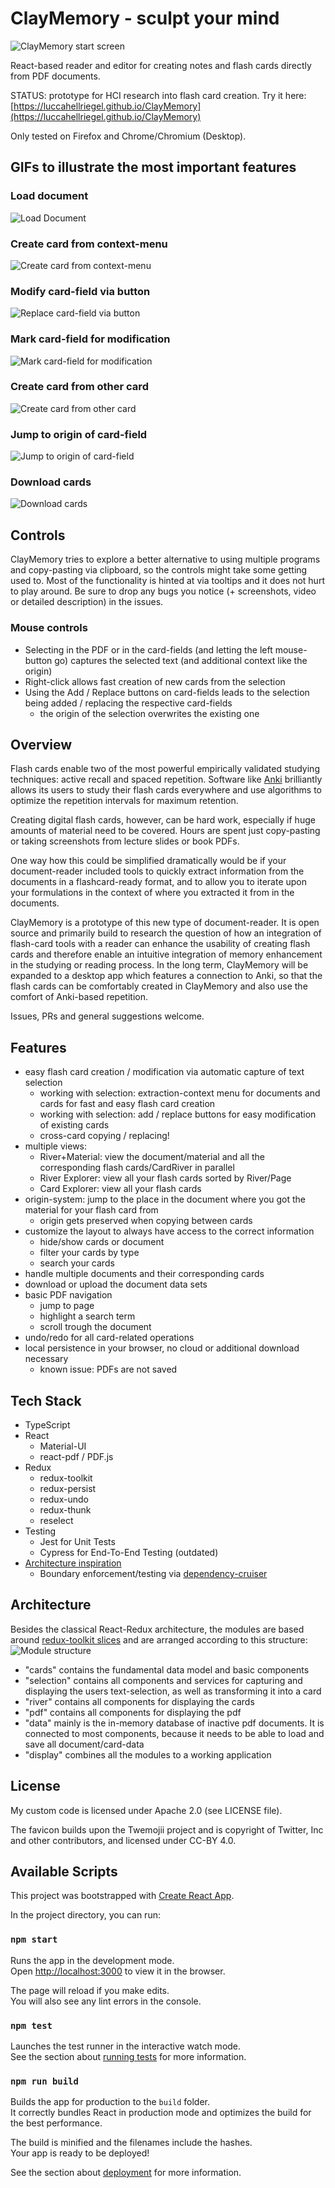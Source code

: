 # ClayMemory - sculpt your mind

![ClayMemory start screen](./readme/ClayMemory.png)

React-based reader and editor for creating notes and flash cards directly from PDF documents.

STATUS: prototype for HCI research into flash card creation.
Try it here: [https://luccahellriegel.github.io/ClayMemory](https://luccahellriegel.github.io/ClayMemory)

Only tested on Firefox and Chrome/Chromium (Desktop).

## GIFs to illustrate the most important features

### Load document

![Load Document](./readme/ClayMemory-Load-Document.gif)

### Create card from context-menu

![Create card from context-menu](./readme/ClayMemory-Create-Card-From-ContextMenu.gif)

### Modify card-field via button

![Replace card-field via button](./readme/ClayMemory-Replace-Question-via-Button.gif)

### Mark card-field for modification

![Mark card-field for modification](./readme/ClayMemory-Mark-Card-For-Modification.gif)

### Create card from other card

![Create card from other card](./readme/ClayMemory-Create-Card-From-Card.gif)

### Jump to origin of card-field

![ Jump to origin of card-field](./readme/ClayMemory-Jump-To-Origin.gif)

### Download cards

![Download cards](./readme/ClayMemory-Download-Cards.gif)

## Controls

ClayMemory tries to explore a better alternative to using multiple programs and copy-pasting via clipboard, so the controls might take some getting used to. Most of the functionality is hinted at via tooltips and it does not hurt to play around. Be sure to drop any bugs you notice (+ screenshots, video or detailed description) in the issues.

### Mouse controls

- Selecting in the PDF or in the card-fields (and letting the left mouse-button go) captures the selected text (and additional context like the origin)
- Right-click allows fast creation of new cards from the selection
- Using the Add / Replace buttons on card-fields leads to the selection being added / replacing the respective card-fields
  - the origin of the selection overwrites the existing one

## Overview

Flash cards enable two of the most powerful empirically validated studying techniques: active recall and spaced repetition. Software like [Anki](https://apps.ankiweb.net/) brilliantly allows its users to study their flash cards everywhere and use algorithms to optimize the repetition intervals for maximum retention.

Creating digital flash cards, however, can be hard work, especially if huge amounts of material need to be covered. Hours are spent just copy-pasting or taking screenshots from lecture slides or book PDFs.

One way how this could be simplified dramatically would be if your document-reader included tools to quickly extract information from the documents in a flashcard-ready format, and to allow you to iterate upon your formulations in the context of where you extracted it from in the documents.

ClayMemory is a prototype of this new type of document-reader.
It is open source and primarily build to research the question of how an integration of flash-card tools with a reader can enhance the usability of creating flash cards and therefore enable an intuitive integration of memory enhancement in the studying or reading process. In the long term, ClayMemory will be expanded to a desktop app which features a connection to Anki, so that the flash cards can be comfortably created in ClayMemory and also use the comfort of Anki-based repetition.

Issues, PRs and general suggestions welcome.

## Features

- easy flash card creation / modification via automatic capture of text selection
  - working with selection: extraction-context menu for documents and cards for fast and easy flash card creation
  - working with selection: add / replace buttons for easy modification of existing cards
  - cross-card copying / replacing!
- multiple views:
  - River+Material: view the document/material and all the corresponding flash cards/CardRiver in parallel
  - River Explorer: view all your flash cards sorted by River/Page
  - Card Explorer: view all your flash cards
- origin-system: jump to the place in the document where you got the material for your flash card from
  - origin gets preserved when copying between cards
- customize the layout to always have access to the correct information
  - hide/show cards or document
  - filter your cards by type
  - search your cards
- handle multiple documents and their corresponding cards
- download or upload the document data sets
- basic PDF navigation
  - jump to page
  - highlight a search term
  - scroll trough the document
- undo/redo for all card-related operations
- local persistence in your browser, no cloud or additional download necessary
  - known issue: PDFs are not saved

## Tech Stack

- TypeScript
- React
  - Material-UI
  - react-pdf / PDF.js
- Redux
  - redux-toolkit
  - redux-persist
  - redux-undo
  - redux-thunk
  - reselect
- Testing
  - Jest for Unit Tests
  - Cypress for End-To-End Testing (outdated)
- [Architecture inspiration](https://jaysoo.ca/2016/02/28/organizing-redux-application/)
  - Boundary enforcement/testing via [dependency-cruiser](https://github.com/sverweij/dependency-cruiser)

## Architecture

Besides the classical React-Redux architecture, the modules are based around [redux-toolkit slices](https://redux-toolkit.js.org/tutorials/basic-tutorial#introducing-createslice) and are arranged according to this structure:
![Module structure](./readme/architecture.png)

- "cards" contains the fundamental data model and basic components
- "selection" contains all components and services for capturing and displaying the users text-selection, as well as transforming it into a card
- "river" contains all components for displaying the cards
- "pdf" contains all components for displaying the pdf
- "data" mainly is the in-memory database of inactive pdf documents. It is connected to most components, because it needs to be able to load and save all document/card-data
- "display" combines all the modules to a working application

## License

My custom code is licensed under Apache 2.0 (see LICENSE file).

The favicon builds upon the Twemojii project and is copyright of Twitter, Inc and other contributors, and licensed under CC-BY 4.0.

## Available Scripts

This project was bootstrapped with [Create React App](https://github.com/facebook/create-react-app).

In the project directory, you can run:

### `npm start`

Runs the app in the development mode.<br />
Open [http://localhost:3000](http://localhost:3000) to view it in the browser.

The page will reload if you make edits.<br />
You will also see any lint errors in the console.

### `npm test`

Launches the test runner in the interactive watch mode.<br />
See the section about [running tests](https://facebook.github.io/create-react-app/docs/running-tests) for more information.

### `npm run build`

Builds the app for production to the `build` folder.<br />
It correctly bundles React in production mode and optimizes the build for the best performance.

The build is minified and the filenames include the hashes.<br />
Your app is ready to be deployed!

See the section about [deployment](https://facebook.github.io/create-react-app/docs/deployment) for more information.
